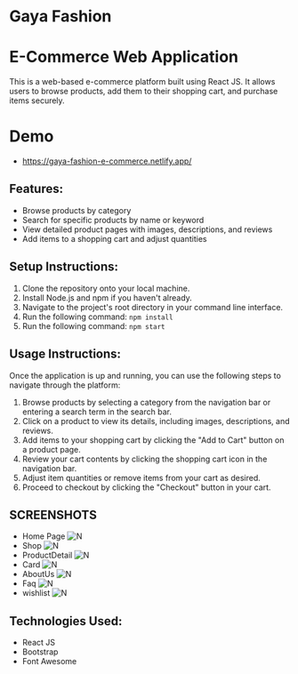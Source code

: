 # Gaya Fashion

# E-Commerce Web Application
This is a web-based e-commerce platform built using React JS. It allows users to browse products, add them to their shopping cart, and purchase items securely.
#  Demo
- https://gaya-fashion-e-commerce.netlify.app/

## Features:

- Browse products by category
- Search for specific products by name or keyword
- View detailed product pages with images, descriptions, and reviews
- Add items to a shopping cart and adjust quantities


## Setup Instructions:

1. Clone the repository onto your local machine.
2. Install Node.js and npm if you haven't already.
3. Navigate to the project's root directory in your command line interface.
4. Run the following command: `npm install`
5. Run the following command: `npm start`

## Usage Instructions:

Once the application is up and running, you can use the following steps to navigate through the platform:

1. Browse products by selecting a category from the navigation bar or entering a search term in the search bar.
2. Click on a product to view its details, including images, descriptions, and reviews.
3. Add items to your shopping cart by clicking the "Add to Cart" button on a product page.
4. Review your cart contents by clicking the shopping cart icon in the navigation bar.
5. Adjust item quantities or remove items from your cart as desired.
6. Proceed to checkout by clicking the "Checkout" button in your cart.

## SCREENSHOTS
- Home Page
 ![N](src/img/README/Home.png)
- Shop
 ![N](src/img/README/Shop.png)
- ProductDetail
  ![N](src/img/README/ProductDetail.png)
- Card
 ![N](src/img/README/Card.png)
- AboutUs
 ![N](src/img/README/AboutUs.png)
- Faq
![N](src/img/README/Faq.png)
- wishlist
  ![N](src/img/README/wishlist.png)

## Technologies Used:

- React JS
- Bootstrap
- Font Awesome
